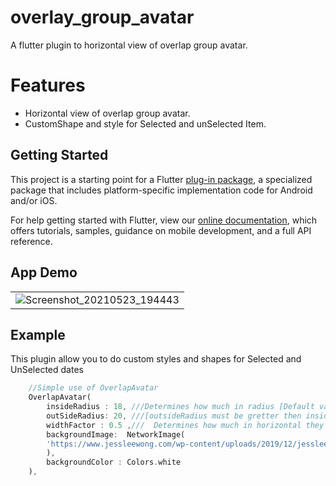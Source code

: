 # overlay_group_avatar


A flutter plugin to horizontal view of overlap group avatar.

# Features #
- Horizontal view of overlap group avatar.
- CustomShape and style for Selected and unSelected Item.



## Getting Started

This project is a starting point for a Flutter
[plug-in package](https://flutter.dev/developing-packages/),
a specialized package that includes platform-specific implementation code for
Android and/or iOS.

For help getting started with Flutter, view our 
[online documentation](https://flutter.dev/docs), which offers tutorials, 
samples, guidance on mobile development, and a full API reference.



## App Demo
| | 
|----|
|![Screenshot_20210523_194443](https://user-images.githubusercontent.com/29401466/119263260-28796b80-bc00-11eb-9448-e72031576934.jpg)|



## Example
This plugin allow you to do custom styles and shapes for Selected and UnSelected dates
```dart
    //Simple use of OverlapAvatar
    OverlapAvatar(
        insideRadius : 18, ///Determines how much in radius [Default value: 20]
        outSideRadius: 20, ///[outsideRadius must be gretter then insideRadius]Determines how much in radius [Default value: 24] 
        widthFactor : 0.5 ,///  Determines how much in horizontal they should overlap.[Default value: 0.6]
        backgroundImage:  NetworkImage(
        'https://www.jessleewong.com/wp-content/uploads/2019/12/jessleewong_20191109_3.jpg',
        ),
        backgroundColor : Colors.white
    ),
```

